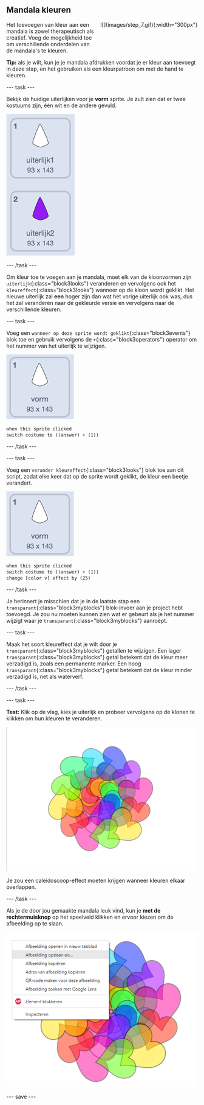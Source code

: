 ## Mandala kleuren

<div style="display: flex; flex-wrap: wrap">
<div style="flex-basis: 200px; flex-grow: 1; margin-right: 15px;">
Het toevoegen van kleur aan een mandala is zowel therapeutisch als creatief. Voeg de mogelijkheid toe om verschillende onderdelen van de mandala's te kleuren.
</div>
<div>
![](images/step_7.gif){:width="300px"}
</div>
</div>

**Tip:** als je wilt, kun je je mandala afdrukken voordat je er kleur aan toevoegt in deze stap, en het gebruiken als een kleurpatroon om met de hand te kleuren.

--- task ---

Bekijk de huidige uiterlijken voor je **vorm** sprite. Je zult zien dat er twee kostuums zijn, één wit en de andere gevuld.

![Twee uiterlijken voor de sprite.](images/costumes.png)

--- /task ---

Om kleur toe te voegen aan je mandala, moet elk van de kloonvormen zijn `uiterlijk`{:class="block3looks"} veranderen en vervolgens ook het `kleureffect`{:class="block3looks"} wanneer op de kloon wordt geklikt. Het nieuwe uiterlijk zal **een** hoger zijn dan wat het vorige uiterlijk ook was, dus het zal veranderen naar de gekleurde versie en vervolgens naar de verschillende kleuren.

--- task ---

Voeg een `wanneer op deze sprite wordt geklikt`{:class="block3events"} blok toe en gebruik vervolgens de `+`{:class="block3operators"} operator om het nummer van het uiterlijk te wijzigen.

![De vorm sprite.](images/shape_sprite.png)

```blocks3
when this sprite clicked
switch costume to ((answer) + (1))
```

--- /task ---

--- task ---

Voeg een `verander kleureffect`{:class="block3looks"} blok toe aan dit script, zodat elke keer dat op de sprite wordt geklikt, de kleur een beetje verandert.

![De vorm sprite.](images/shape_sprite.png)

```blocks3
when this sprite clicked
switch costume to ((answer) + (1))
change [color v] effect by (25)
```

--- /task ---

Je herinnert je misschien dat je in de laatste stap een `transparant`{:class="block3myblocks"} blok-invoer aan je project hebt toevoegd. Je zou nu moeten kunnen zien wat er gebeurt als je het nummer wijzigt waar je `transparant`{:class="block3myblocks"} aanroept.

--- task ---

Maak het soort kleureffect dat je wilt door je `transparant`{:class="block3myblocks"} getallen te wijzigen. Een lager `transparant`{:class="block3myblocks"} getal betekent dat de kleur meer verzadigd is, zoals een permanente marker. Een hoog `transparant`{:class="block3myblocks"} getal betekent dat de kleur minder verzadigd is, net als waterverf.

--- /task ---

--- task ---

**Test:** Klik op de vlag, kies je uiterlijk en probeer vervolgens op de klonen te klikken om hun kleuren te veranderen.

![Een mandala gemaakt van harten die in verschillende kleuren zijn gekleurd.](images/coloured_mandala.png)

Je zou een caleidoscoop-effect moeten krijgen wanneer kleuren elkaar overlappen.

--- /task ---

Als je de door jou gemaakte mandala leuk vind, kun je **met de rechtermuisknop** op het speelveld klikken en ervoor kiezen om de afbeelding op te slaan.

![Het contextmenu verschijnt wanneer met de rechtermuisknop op het speelveld wordt geklikt en de optie 'Afbeelding opslaan als' is gemarkeerd.](images/save_mandala.png)

--- save ---
